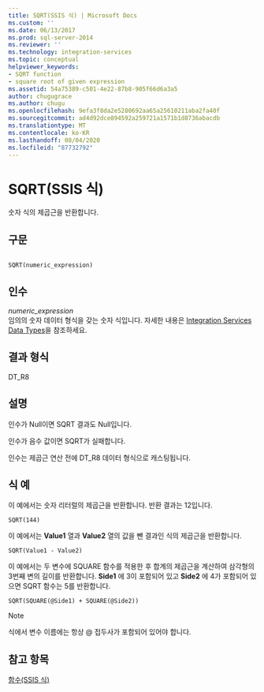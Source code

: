 ```yaml
---
title: SQRT(SSIS 식) | Microsoft Docs
ms.custom: ''
ms.date: 06/13/2017
ms.prod: sql-server-2014
ms.reviewer: ''
ms.technology: integration-services
ms.topic: conceptual
helpviewer_keywords:
- SQRT function
- square root of given expression
ms.assetid: 54a75389-c501-4e22-87b8-905f66d6a3a5
author: chugugrace
ms.author: chugu
ms.openlocfilehash: 9efa3f8da2e5280692aa65a25610211aba2fa40f
ms.sourcegitcommit: ad4d92dce894592a259721a1571b1d8736abacdb
ms.translationtype: MT
ms.contentlocale: ko-KR
ms.lasthandoff: 08/04/2020
ms.locfileid: "87732792"
---
```

# <a name="sqrt-ssis-expression"></a>SQRT(SSIS 식)
  숫자 식의 제곱근을 반환합니다.  
  
## <a name="syntax"></a>구문  
  
```  
  
SQRT(numeric_expression)  
```  
  
## <a name="arguments"></a>인수  
 *numeric_expression*  
 임의의 숫자 데이터 형식을 갖는 숫자 식입니다. 자세한 내용은 [Integration Services Data Types](../data-flow/integration-services-data-types.md)을 참조하세요.  
  
## <a name="result-types"></a>결과 형식  
 DT_R8  
  
## <a name="remarks"></a>설명  
 인수가 Null이면 SQRT 결과도 Null입니다.  
  
 인수가 음수 값이면 SQRT가 실패합니다.  
  
 인수는 제곱근 연산 전에 DT_R8 데이터 형식으로 캐스팅됩니다.  
  
## <a name="expression-examples"></a>식 예  
 이 예에서는 숫자 리터럴의 제곱근을 반환합니다. 반환 결과는 12입니다.  
  
```  
SQRT(144)  
```  
  
 이 예에서는 **Value1** 열과 **Value2** 열의 값을 뺀 결과인 식의 제곱근을 반환합니다.  
  
```  
SQRT(Value1 - Value2)  
```  
  
 이 예에서는 두 변수에 SQUARE 함수를 적용한 후 합계의 제곱근을 계산하여 삼각형의 3번째 변의 길이를 반환합니다. **Side1** 에 3이 포함되어 있고 **Side2** 에 4가 포함되어 있으면 SQRT 함수는 5를 반환합니다.  
  
```  
SQRT(SQUARE(@Side1) + SQUARE(@Side2))  
```  
  
> [!NOTE]  
>  식에서 변수 이름에는 항상 \@ 접두사가 포함되어 있어야 합니다.  
  
## <a name="see-also"></a>참고 항목  
 [함수&#40;SSIS 식&#41;](functions-ssis-expression.md)  
  
  
